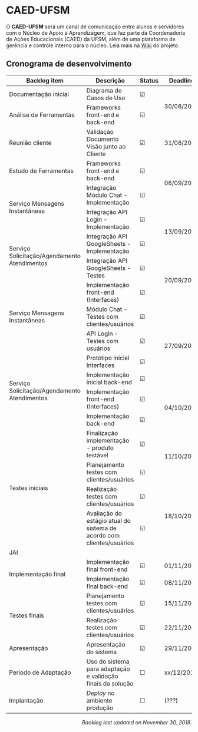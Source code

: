 # CAED-UFSM

O **CAED-UFSM** será um canal de comunicação entre alunos e servidores com o Núcleo de Apoio à Aprendizagem, que faz parte da Coordenadoria de Ações Educacionais (CAED) da UFSM, além de uma plataforma de gerência e controle interno para o núcleo. Leia mais na [Wiki](https://github.com/rwfazul/CAED-UFSM/wiki) do projeto.

## Cronograma de desenvolvimento

<table>
  <thead>
    <th>Backlog item</th>
    <th>Descrição</th>
    <th>Status</th>
    <th>Deadline</th>    
  </thead>
  <tbody>
    <tr>
       <td>Documentação inicial</td>
       <td>Diagrama de Casos de Uso</td>
       <td>&#9745</td>
       <td rowspan="2">30/08/2018</td>
    </tr>
    <tr>
       <td>Análise de Ferramentas</td>
       <td>Frameworks front-end e back-end</td>
       <td>&#9745</td>
    </tr>
    <tr>
      <td>Reunião cliente</td>
       <td>Validação Documento Visão junto ao Cliente</td>
       <td>&#9745;</td>
       <td>31/08/2018</td>
    </tr>
     <tr>
       <td>Estudo de Ferramentas</td>
       <td>Frameworks front-end e back-end</td>
       <td>&#9745</td>
       <td rowspan="2">06/09/2018</td>
    </tr>
    <tr>
       <td rowspan="2">Serviço Mensagens Instantâneas</td>
       <td>Integração Módulo Chat - Implementação</td>
       <td>&#9745;</td>
    </tr>    
    <tr>
      <td>Integração API Login - Implementação</td>
       <td>&#9745;</td>
       <td rowspan="2">13/09/2018</td>
    </tr>
    <tr>
       <td rowspan="2">Serviço Solicitação/Agendamento Atendimentos</td>
       <td>Integração API GoogleSheets - Implementação</td>
       <td>&#9745;</td>
    </tr>
    <tr>
       <td>Integração API GoogleSheets - Testes</td>
       <td>&#9745;</td>
       <td rowspan="2">20/09/2018</td>
    </tr>
    <tr>
      <td rowspan="3">Serviço Mensagens Instantâneas</td>
       <td>Implementação front-end (Interfaces)</td>
       <td>&#9745;</td>
    </tr>
    <tr>
       <td>Módulo Chat - Testes com clientes/usuários</td>
       <td>&#9745;</td>
       <td rowspan="4">27/09/2018</td> 
    </tr> 
    <tr>
       <td>API Login - Testes com usuários</td>
       <td>&#9745;</td>
    </tr> 
    <tr>
       <td rowspan="4">Serviço Solicitação/Agendamento Atendimentos</td>
       <td>Protótipo inicial Interfaces</td>
       <td>&#9745;</td>
    </tr>  
     <tr>
       <td>Implementação inicial back-end</td>
       <td>&#9745;</td>
    </tr>
    <tr>
       <td>Implementação front-end (Interfaces)</td>
       <td>&#9745;</td>
       <td rowspan="2">04/10/2018</td>
    </tr>
    <tr>
       <td>Implementação back-end</td>
       <td>&#9745;</td>
    </tr>  
    <tr>
      <td rowspan="4">Testes iniciais</td>
      <td>Finalização implementação - produto testável</td>
       <td>&#9745;</td>
      <td rowspan="2">11/10/2018</td>
    </tr>
    <tr>
      <td>Planejamento testes com clientes/usuários</td>
       <td>&#9745;</td>
    </tr> 
    <tr>
       <td>Realização testes com clientes/usuários</td>
       <td>&#9745;</td>
       <td rowspan="2">18/10/2018</td>
    </tr>    
    <tr>
       <td>Avaliação do estágio atual do sistema de acordo com clientes/usuários</td>
       <td>&#9745;</td>
    </tr>    
    <tr>
       <td colspan="4">JAI</td>
    </tr> 
    <tr>
       <td rowspan="2">Implementação final</td>
       <td>Implementação final front-end</td>
       <td>&#9745;</td>
       <td>01/11/2018</td>
    </tr>    
    <tr>
       <td>Implementação final back-end</td>
       <td>&#9745;</td>
       <td>08/11/2018</td>
    </tr>
    <tr>
       <td rowspan="2">Testes finais</td>
       <td>Planejamento testes com clientes/usuários</td>
       <td>&#9745;</td>
       <td>15/11/2018</td>
    </tr>    
    <tr>
       <td>Realização testes com clientes/usuários</td>
       <td>&#9745;</td>
       <td>22/11/2018</td>
    </tr>
    <tr>
       <td>Apresentação</td>
       <td>Apresentação do sistema</td>
       <td>&#9745;</td>
       <td>29/11/2018</td>
    </tr> 
    <tr>
       <td>Período de Adaptação</td>
       <td>Uso do sistema para adaptação e validação finais da solução</td>
       <td>&#9744;</td>
       <td>xx/12/2018</td>
    </tr> 
    <tr>
       <td>Implantação</td>
       <td><em>Deploy</em> no ambiente produção</td>
       <td>&#9744;</td>
       <td>(???)</td>
    </tr>         
  </tbody>
</table>

<p align="right"><em>Backlog last updated on November 30, 2018.</em></p>
